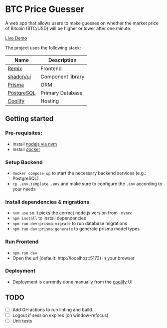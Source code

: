 # BTC Price Guesser

A web app that allows users to make guesses on whether the market price of Bitcoin (BTC/USD) will be higher or lower after one minute.

[Live Demo](https://btc-price-guesser.stikercloudapps.xyz/)

The project uses the following stack:

| Name                                      | Description       |
| ----------------------------------------- | ----------------- |
| [Remix](https://remix.run/)               | Frontend          |
| [shadcn/ui](https://ui.shadcn.com/)       | Component library |
| [Prisma](https://www.prisma.io/)          | ORM               |
| [PostgreSQL](https://www.postgresql.org/) | Primary Database  |
| [Coolify](https://coolify.io/)            | Hosting           |

## Getting started

### Pre-requisites:

- Install [nodejs via nvm](https://nodejs.org/en/download/package-manager)
- Install [docker](https://www.docker.com/)

### Setup Backend

- `docker compose up` to start the necessary backend services (e.g.: PostgreSQL)
- `cp .env.template .env` and make sure to configure the `.env` according to your needs

### Install dependencies & migrations

- `nvm use` so it picks the correct node.js version from `.nvmrc`
- `npm install` to install dependencies
- `npm run dev:prisma:migrate` to run database migrations
- `npm run dev:prisma:generate` to generate prisma model types

### Run Frontend

- `npm run dev`
- Open the url (default: http://localhost:5173) in your browser

### Deployment

- Deployment is currently done manually from the [coolify](https://coolify.io/) UI

## TODO

- [ ] Add GH actions to run linting and build
- [ ] Logout if session expires (on window-refocus)
- [ ] Unit tests
